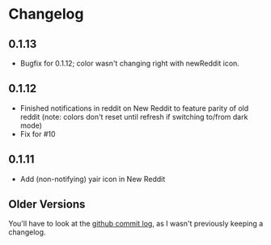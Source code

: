 # Changelog

## 0.1.13
* Bugfix for 0.1.12; color wasn't changing right with newReddit icon.

## 0.1.12
* Finished notifications in reddit on New Reddit to feature parity of old reddit (note: colors don't reset until refresh if switching to/from dark mode)
* Fix for #10

## 0.1.11
* Add (non-notifying) yair icon in New Reddit

## Older Versions
You'll have to look at the [github commit log](https://github.com/adhesivecheese/YAIR/commits/master), as I wasn't previously keeping a changelog.